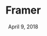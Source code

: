 ---
date: April 9, 2018
title: Framer
link: https://framer.com/
image: images/tools/framer.jpg
description: Design anything for every platform. Yes, anything. Framer is the only tool you need to design for iOS, Android, and web. Switch devices and watch as Framer automatically adapts your layout to every screen size.

tags:
- design

# ================================
# TOOLS CATEGORIES AVAILABLE
# ================================
# - design
# - development
# - documentation
# - frameworks
# - sketch
#   type: Plugin
#   type: Sketch File
# ================================
---